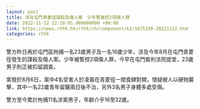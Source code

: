 ```yaml
---
layout: post
title: 涉及屯門青菱徑謀殺及傷人案　少年暫被控2項傷人罪
date: 2022-11-12 22:10:01.000000000 +08:00
link: https://news.rthk.hk/rthk/ch/component/k2/1675330-20221112.htm
categories: rthk
---
```


警方昨日再於屯門區拘捕一名23歲男子及一名16歲少年，涉及今年8月在屯門青菱徑發生的謀殺及傷人案。少年被暫控2項傷人罪，今早在屯門裁判法院提堂，23歲男子則正被扣留調查。

案發於8月6日，案中4名受害人於凌晨在青菱徑一間食肆對開，懷疑被人以硬物襲擊，其中一名22歲青年留醫兩日後不治，另外3名男子身體多處受傷。

警方至今累計拘捕11名涉案男子，年齡介乎16至32歲。
